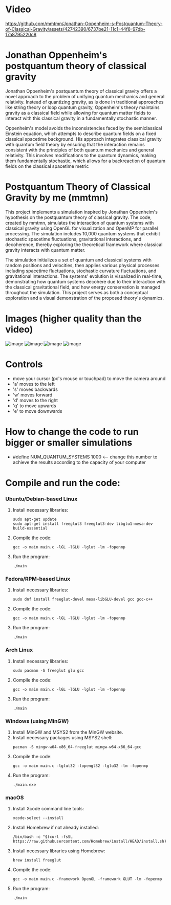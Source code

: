 # Video

https://github.com/mmtmn/Jonathan-Oppenheim-s-Postquantum-Theory-of-Classical-Gravity/assets/42742390/6737be21-11c1-44f8-97db-17a8795220c8

# Jonathan Oppenheim's postquantum theory of classical gravity
Jonathan Oppenheim's postquantum theory of classical gravity offers a novel approach to the problem of unifying quantum mechanics and general relativity. Instead of quantizing gravity, as is done in traditional approaches like string theory or loop quantum gravity, Oppenheim's theory maintains gravity as a classical field while allowing for quantum matter fields to interact with this classical gravity in a fundamentally stochastic manner.

Oppenheim's model avoids the inconsistencies faced by the semiclassical Einstein equation, which attempts to describe quantum fields on a fixed classical spacetime background. His approach integrates classical gravity with quantum field theory by ensuring that the interaction remains consistent with the principles of both quantum mechanics and general relativity. This involves modifications to the quantum dynamics, making them fundamentally stochastic, which allows for a backreaction of quantum fields on the classical spacetime metric

# Postquantum Theory of Classical Gravity by me (mmtmn)

This project implements a simulation inspired by Jonathan Oppenheim's hypothesis on the postquantum theory of classical gravity. The code, created by mmtmn, simulates the interaction of quantum systems with classical gravity using OpenGL for visualization and OpenMP for parallel processing. The simulation includes 10,000 quantum systems that exhibit stochastic spacetime fluctuations, gravitational interactions, and decoherence, thereby exploring the theoretical framework where classical gravity interacts with quantum matter.

The simulation initializes a set of quantum and classical systems with random positions and velocities, then applies various physical processes including spacetime fluctuations, stochastic curvature fluctuations, and gravitational interactions. The systems' evolution is visualized in real-time, demonstrating how quantum systems decohere due to their interaction with the classical gravitational field, and how energy conservation is managed throughout the simulation. This project serves as both a conceptual exploration and a visual demonstration of the proposed theory's dynamics.


# Images (higher quality than the video)

![image](https://github.com/mmtmn/Postquantum-Theory-of-Classical-Gravity/assets/42742390/73f0bd55-7243-4e32-921b-2921311bf1f9)
![image](https://github.com/mmtmn/Postquantum-Theory-of-Classical-Gravity/assets/42742390/18b5cd3d-bfbd-46e0-85af-fa990d80bdf6)
![image](https://github.com/mmtmn/Postquantum-Theory-of-Classical-Gravity/assets/42742390/499f7842-68af-4195-8d10-65e92fe98a2e)
![image](https://github.com/mmtmn/Postquantum-Theory-of-Classical-Gravity/assets/42742390/d24c421c-881b-49bf-9ade-da997f7fd38c)

# Controls
- move your cursor (pc's mouse or touchpad) to move the camera around
- 'a' moves to the left
- 's' moves backwards
- 'w' moves forward
- 'd' moves to the right
- 'q' to move upwards
- 'e' to move downwards

# How to change the code to run bigger or smaller simulations
- #define NUM_QUANTUM_SYSTEMS 1000 <-- change this number to achieve the results according to the capacity of your computer 


# Compile and run the code:

### Ubuntu/Debian-based Linux

1. Install necessary libraries:
   ```
   sudo apt-get update
   sudo apt-get install freeglut3 freeglut3-dev libglu1-mesa-dev build-essential
   ```
2. Compile the code:
   ```
   gcc -o main main.c -lGL -lGLU -lglut -lm -fopenmp
   ```
3. Run the program:
   ```
   ./main
   ```

### Fedora/RPM-based Linux

1. Install necessary libraries:
   ```
   sudo dnf install freeglut-devel mesa-libGLU-devel gcc gcc-c++
   ```
2. Compile the code:
   ```
   gcc -o main main.c -lGL -lGLU -lglut -lm -fopenmp
   ```
3. Run the program:
   ```
   ./main
   ```

### Arch Linux

1. Install necessary libraries:
   ```
   sudo pacman -S freeglut glu gcc
   ```
2. Compile the code:
   ```
   gcc -o main main.c -lGL -lGLU -lglut -lm -fopenmp
   ```
3. Run the program:
   ```
   ./main
   ```

### Windows (using MinGW)

1. Install MinGW and MSYS2 from the MinGW website.
2. Install necessary packages using MSYS2 shell:
   ```
   pacman -S mingw-w64-x86_64-freeglut mingw-w64-x86_64-gcc
   ```
3. Compile the code:
   ```
   gcc -o main main.c -lglut32 -lopengl32 -lglu32 -lm -fopenmp
   ```
4. Run the program:
   ```
   ./main.exe
   ```

### macOS

1. Install Xcode command line tools:
   ```
   xcode-select --install
   ```
2. Install Homebrew if not already installed:
   ```
   /bin/bash -c "$(curl -fsSL https://raw.githubusercontent.com/Homebrew/install/HEAD/install.sh)"
   ```
3. Install necessary libraries using Homebrew:
   ```
   brew install freeglut
   ```
4. Compile the code:
   ```
   gcc -o main main.c -framework OpenGL -framework GLUT -lm -fopenmp
   ```
5. Run the program:
   ```
   ./main
   ```
